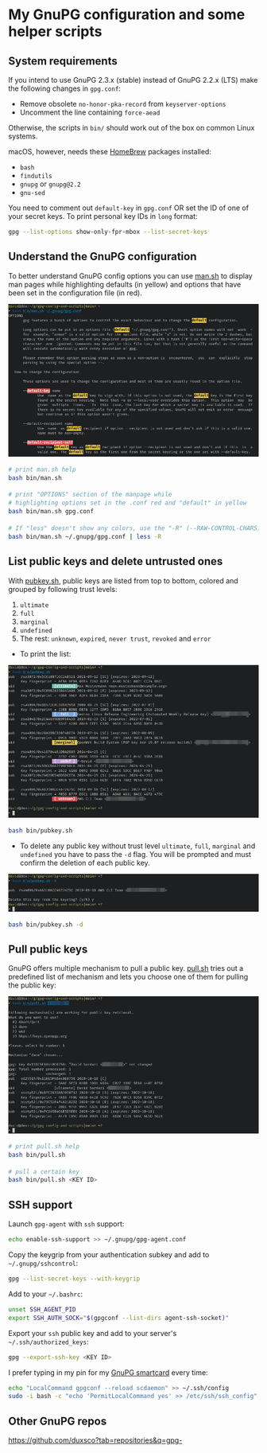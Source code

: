 # My GnuPG configuration and some helper scripts

## System requirements

If you intend to use GnuPG 2.3.x (stable) instead of GnuPG 2.2.x (LTS) make the following changes in `gpg.conf`:

- Remove obsolete `no-honor-pka-record` from `keyserver-options`
- Uncomment the line containing `force-aead`

Otherwise, the scripts in `bin/` should work out of the box on common Linux systems.

macOS, however, needs these [HomeBrew](https://brew.sh) packages installed:

- `bash`
- `findutils`
- `gnupg` or `gnupg@2.2`
- `gnu-sed`

You need to comment out `default-key` in `gpg.conf` OR set the ID of one of your secret keys. To print personal key IDs in `long` format:

```bash
gpg --list-options show-only-fpr-mbox --list-secret-keys
```

## Understand the GnuPG configuration

To better understand GnuPG config options you can use [man.sh](bin/man.sh) to display man pages while highlighting defaults (in yellow) and options that have been set in the configuration file (in red).

![man.sh](assets/man.png)

```bash
# print man.sh help
bash bin/man.sh

# print "OPTIONS" section of the manpage while
# highlighting options set in the .conf red and "default" in yellow
bash bin/man.sh gpg.conf

# If "less" doesn't show any colors, use the "-R" (--RAW-CONTROL-CHARS) flag
bash bin/man.sh ~/.gnupg/gpg.conf | less -R
```

## List public keys and delete untrusted ones

With [pubkey.sh](bin/pubkey.sh), public keys are listed from top to bottom, colored and grouped by following trust levels:

1. `ultimate`
2. `full`
3. `marginal`
4. `undefined`
5. The rest: `unknown`, `expired`, `never trust`, `revoked` and `error`

- To print the list:

![man.sh](assets/list.png)

```bash
bash bin/pubkey.sh
```

- To delete any public key without trust level `ultimate`, `full`, `marginal` and `undefined` you have to pass the `-d` flag. You will be prompted and must confirm the deletion of each public key.

![man.sh](assets/delete.png)

```bash
bash bin/pubkey.sh -d
```

## Pull public keys

GnuPG offers multiple mechanism to pull a public key. [pull.sh](bin/pull.sh) tries out a predefined list of mechanism and lets you choose one of them for pulling the public key:

![man.sh](assets/pull.png)

```bash
# print pull.sh help
bash bin/pull.sh

# pull a certain key
bash bin/pull.sh <KEY ID>
```

## SSH support

Launch `gpg-agent` with `ssh` support:

```bash
echo enable-ssh-support >> ~/.gnupg/gpg-agent.conf
```

Copy the keygrip from your authentication subkey and add to `~/.gnupg/sshcontrol`:

```bash
gpg --list-secret-keys --with-keygrip
```

Add to your `~/.bashrc`:

```bash
unset SSH_AGENT_PID
export SSH_AUTH_SOCK="$(gpgconf --list-dirs agent-ssh-socket)"
```

Export your `ssh` public key and add to your server's `~/.ssh/authorized_keys`:

```bash
gpg --export-ssh-key <KEY ID>
```

I prefer typing in my pin for my [GnuPG smartcard](https://github.com/duxsco/gpg-smartcard) every time:

```bash
echo "LocalCommand gpgconf --reload scdaemon" >> ~/.ssh/config
sudo -i bash -c "echo 'PermitLocalCommand yes' >> /etc/ssh/ssh_config"
```

## Other GnuPG repos

https://github.com/duxsco?tab=repositories&q=gpg-
